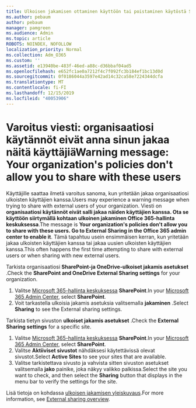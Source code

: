 ```yaml
---
title: Ulkoisen jakamisen ottaminen käyttöön tai poistaminen käytöstä SharePointissa
ms.author: pebaum
author: pebaum
manager: pamgreen
ms.audience: Admin
ms.topic: article
ROBOTS: NOINDEX, NOFOLLOW
localization_priority: Normal
ms.collection: Adm_O365
ms.custom: ''
ms.assetid: e13940be-483f-46ed-a88c-d36bbaf04ad5
ms.openlocfilehash: e652fc1ae0a7212f4c7f092fc3b184ef1bc13d0d
ms.sourcegitcommit: 0f0186044a3597e42ad14c32ca58e7224344dcfa
ms.translationtype: MT
ms.contentlocale: fi-FI
ms.lasthandoff: 12/15/2019
ms.locfileid: "40053906"
---
```

# <a name="warning-message-your-organizations-policies-dont-allow-you-to-share-with-these-users"></a><span data-ttu-id="91c34-102">Varoitus viesti: organisaatiosi käytännöt eivät anna sinun jakaa näitä käyttäjiä</span><span class="sxs-lookup"><span data-stu-id="91c34-102">Warning message: Your organization's policies don't allow you to share with these users</span></span>

<span data-ttu-id="91c34-103">Käyttäjille saattaa ilmetä varoitus sanoma, kun yritetään jakaa organisaatiosi ulkoisten käyttäjien kanssa.</span><span class="sxs-lookup"><span data-stu-id="91c34-103">Users may experience a warning message when trying to share with external users of your organization.</span></span> <span data-ttu-id="91c34-104">Viesti on **organisaatiosi käytännöt eivät salli jakaa näiden käyttäjien kanssa. Ota se käyttöön siirtymällä kohtaan ulkoinen jakaminen Office 365-hallinta keskuksessa**.</span><span class="sxs-lookup"><span data-stu-id="91c34-104">The message is **Your organization's policies don't allow you to share with these users. Go to External Sharing in the Office 365 admin center to enable it**.</span></span> <span data-ttu-id="91c34-105">Tämä tapahtuu usein ensimmäisen kerran, kun yritetään jakaa ulkoisten käyttäjien kanssa tai jakaa uusien ulkoisten käyttäjien kanssa.</span><span class="sxs-lookup"><span data-stu-id="91c34-105">This often happens the first time attempting to share with external users or when sharing with new external users.</span></span>

<span data-ttu-id="91c34-106">Tarkista organisaatiosi **SharePoint-ja OneDrive-ulkoiset jakamis asetukset** .</span><span class="sxs-lookup"><span data-stu-id="91c34-106">Check the **SharePoint and OneDrive External Sharing settings** for your organization.</span></span>

1. <span data-ttu-id="91c34-107">Valitse [Microsoft 365-hallinta keskuksessa](https://admin.microsoft.com/AdminPortal/Home#/homepage">https://admin.microsoft.com/) **SharePoint**.</span><span class="sxs-lookup"><span data-stu-id="91c34-107">In your [Microsoft 365 Admin Center](https://admin.microsoft.com/AdminPortal/Home#/homepage">https://admin.microsoft.com/), select **SharePoint**.</span></span>
3. <span data-ttu-id="91c34-108">Voit tarkastella ulkoisia jakamis asetuksia valitsemalla **jakaminen** .</span><span class="sxs-lookup"><span data-stu-id="91c34-108">Select **Sharing** to see the External sharing settings.</span></span>

<span data-ttu-id="91c34-109">Tarkista tietyn sivuston **ulkoiset jakamis asetukset** .</span><span class="sxs-lookup"><span data-stu-id="91c34-109">Check the **External Sharing settings** for a specific site.</span></span>

1. <span data-ttu-id="91c34-110">Valitse [Microsoft 365-hallinta keskuksessa](https://admin.microsoft.com/AdminPortal/Home#/homepage">https://admin.microsoft.com/) **SharePoint**.</span><span class="sxs-lookup"><span data-stu-id="91c34-110">In your [Microsoft 365 Admin Center](https://admin.microsoft.com/AdminPortal/Home#/homepage">https://admin.microsoft.com/), select **SharePoint**.</span></span>
2. <span data-ttu-id="91c34-111">Valitse **Aktiiviset sivustot** nähdäksesi käytettävissä olevat sivustot.</span><span class="sxs-lookup"><span data-stu-id="91c34-111">Select **Active Sites** to see your sites that are available.</span></span>
3. <span data-ttu-id="91c34-112">Valitse tarkistettava sivusto ja vahvista sitten sivuston asetukset valitsemalla **jako** painike, joka näkyy valikko palkissa.</span><span class="sxs-lookup"><span data-stu-id="91c34-112">Select the site you want to check, and then select the **Sharing** button that displays in the menu bar to verify the settings for the site.</span></span>

<span data-ttu-id="91c34-113">Lisä tietoja on kohdassa [ulkoisen jakamisen yleiskuvaus](https://docs.microsoft.com/sharepoint/external-sharing-overview).</span><span class="sxs-lookup"><span data-stu-id="91c34-113">For more information, see [External sharing overview](https://docs.microsoft.com/sharepoint/external-sharing-overview).</span></span>